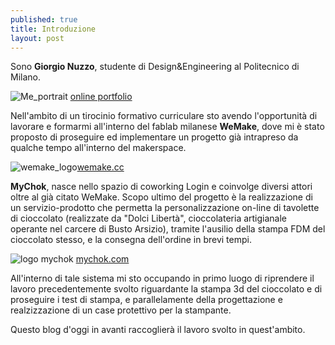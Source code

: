 ```yaml
---
published: true
title: Introduzione
layout: post
---
```


Sono **Giorgio Nuzzo**, studente di Design&Engineering al Politecnico di Milano. 

![Me_portrait](https://scontent-mxp.xx.fbcdn.net/hphotos-xta1/v/t1.0-9/11209449_10205622105426392_3231309745813993032_n.jpg?oh=14be2deb37a10f0f0f6ebdd275f32bfc&oe=55CDBD02) [online portfolio](http://issuu.com/giorgionuzzo/docs/giorgio_nuzzo__portfolio2015low)

Nell'ambito di un tirocinio formativo curriculare sto avendo l'opportunità di lavorare e formarmi all'interno del fablab milanese **WeMake**, dove mi è stato proposto di proseguire ed implementare un progetto già intrapreso da qualche tempo all'interno del makerspace.

![wemake_logo](https://fbcdn-sphotos-g-a.akamaihd.net/hphotos-ak-xat1/v/t1.0-9/11148584_10205622105466393_8054671611242114839_n.jpg?oh=85c462183edfbfdf76bf321be2d43d98&oe=560B3F3A&__gda__=1443181048_b4b99f6fffd126f8879448e818962eef)[wemake.cc](http://wemake.cc)

**MyChok**, nasce nello spazio di coworking Login e coinvolge diversi attori oltre al già citato WeMake.
Scopo ultimo del progetto è la realizzazione di un servizio-prodotto che permetta la personalizzazione on-line di tavolette di cioccolato (realizzate da "Dolci Libertà", cioccolateria artigianale operante nel carcere di Busto Arsizio), tramite l'ausilio della stampa FDM del cioccolato stesso, e la consegna dell'ordine in brevi tempi.

![logo mychok](https://fbcdn-sphotos-b-a.akamaihd.net/hphotos-ak-xtp1/v/t1.0-9/11167807_10205622105346390_3837581652919782798_n.jpg?oh=b652d53a74dd881118622e51f1d84549&oe=55CEA7A9&__gda__=1439667308_9ebfe110ace66d2dbe79853087d9795a) [mychok.com](http://www.mychok.com/)

All'interno di tale sistema mi sto occupando in  primo luogo di riprendere il lavoro precedentemente svolto riguardante la stampa 3d del cioccolato e di proseguire i test di stampa, e parallelamente della progettazione e realzizzazione di un case protettivo per la stampante.

Questo blog d'oggi in avanti raccoglierà il lavoro svolto in quest'ambito.

